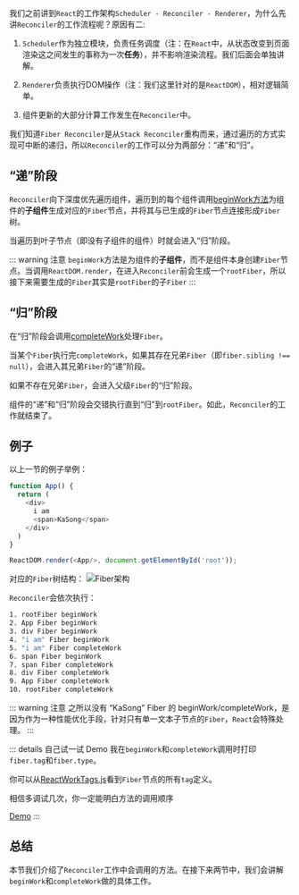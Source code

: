 我们之前讲到`React`的工作架构`Scheduler - Reconciler - Renderer`，为什么先讲`Reconciler`的工作流程呢？原因有二:

1. `Scheduler`作为独立模块，负责任务调度（注：在`React`中，从状态改变到页面渲染这之间发生的事称为一次**任务**），并不影响渲染流程。我们后面会单独讲解。

2. `Renderer`负责执行DOM操作（注：我们这里针对的是`ReactDOM`），相对逻辑简单。

3. 组件更新的大部分计算工作发生在`Reconciler`中。

我们知道`Fiber Reconciler`是从`Stack Reconciler`重构而来，通过遍历的方式实现可中断的递归，所以`Reconciler`的工作可以分为两部分：“递”和“归”。

## “递”阶段

`Reconciler`向下深度优先遍历组件，遍历到的每个组件调用[beginWork方法](https://github.com/facebook/react/blob/master/packages/react-reconciler/src/ReactFiberBeginWork.old.js#L3031)为组件的**子组件**生成对应的`Fiber`节点，并将其与已生成的`Fiber`节点连接形成`Fiber`树。

当遍历到叶子节点（即没有子组件的组件）时就会进入“归”阶段。

::: warning 注意
`beginWork`方法是为组件的**子组件**，而不是组件本身创建`Fiber`节点。当调用`ReactDOM.render`，在进入`Reconciler`前会生成一个`rootFiber`，所以接下来需要生成的`Fiber`其实是`rootFiber`的子`Fiber`
:::


## “归”阶段

在“归”阶段会调用[completeWork](https://github.com/facebook/react/blob/master/packages/react-reconciler/src/ReactFiberCompleteWork.old.js#L652)处理`Fiber`。

当某个`Fiber`执行完`completeWork`，如果其存在兄弟`Fiber`（即`fiber.sibling !== null`），会进入其兄弟`Fiber`的“递”阶段。

如果不存在兄弟`Fiber`，会进入父级`Fiber`的“归”阶段。

组件的“递”和“归”阶段会交错执行直到“归”到`rootFiber`。如此，`Reconciler`的工作就结束了。

## 例子

以上一节的例子举例：

```js
function App() {
  return (
    <div>
      i am
      <span>KaSong</span>
    </div>
  )
}

ReactDOM.render(<App/>, document.getElementById('root'));
```
对应的`Fiber`树结构：
<img :src="$withBase('/img/fiber.png')" alt="Fiber架构">

`Reconciler`会依次执行：

```sh
1. rootFiber beginWork
2. App Fiber beginWork
3. div Fiber beginWork
4. "i am" Fiber beginWork
5. "i am" Fiber completeWork
6. span Fiber beginWork
7. span Fiber completeWork
8. div Fiber completeWork
9. App Fiber completeWork
10. rootFiber completeWork
```

::: warning 注意
之所以没有 “KaSong” Fiber 的 beginWork/completeWork，是因为作为一种性能优化手段，针对只有单一文本子节点的`Fiber`，`React`会特殊处理。
:::

::: details 自己试一试 Demo
我在`beginWork`和`completeWork`调用时打印`fiber.tag`和`fiber.type`。

你可以从[ReactWorkTags.js](https://github.com/facebook/react/blob/master/packages/react-reconciler/src/ReactWorkTags.js)看到`Fiber`节点的所有`tag`定义。

相信多调试几次，你一定能明白方法的调用顺序

[Demo](https://code.h5jun.com/kexev/edit?html,js,console,output)
:::

## 总结

本节我们介绍了`Reconciler`工作中会调用的方法。在接下来两节中，我们会讲解`beginWork`和`completeWork`做的具体工作。
